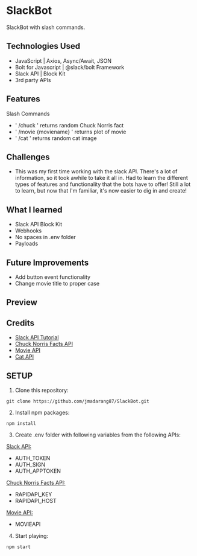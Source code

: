 # SlackBot

SlackBot with slash commands.

## Technologies Used

- JavaScript | Axios, Async/Await, JSON
- Bolt for Javascript | @slack/bolt Framework
- Slack API | Block Kit
- 3rd party APIs

## Features

Slash Commands

- ' /chuck ' returns random Chuck Norris fact
- ' /movie {moviename} ' returns plot of movie
- ' /cat ' returns random cat image

## Challenges

- This was my first time working with the slack API. There's a lot of
  information, so it took awhile to take it all in. Had to learn the different
  types of features and functionality that the bots have to offer! Still a lot
  to learn, but now that I'm familiar, it's now easier to dig in and create!

## What I learned

- Slack API Block Kit
- Webhooks
- No spaces in .env folder
- Payloads

## Future Improvements

- Add button event functionality
- Change movie title to proper case

## Preview

## Credits

- [Slack API Tutorial](https://api.slack.com/tutorials)
- [Chuck Norris Facts API](https://matchilling-chuck-norris-jokes-v1.p.rapidapi.com/jokes/random)
- [Movie API](http://www.omdbapi.com)
- [Cat API](https://api.thecatapi.com/v1/images/search)

## SETUP

1. Clone this repository:

```
git clone https://github.com/jmadarang87/SlackBot.git
```

2. Install npm packages:

```
npm install
```

3. Create .env folder with following variables from the following APIs:

[Slack API:](https://api.slack.com/)

- AUTH_TOKEN
- AUTH_SIGN
- AUTH_APPTOKEN

[Chuck Norris Facts API:](https://matchilling-chuck-norris-jokes-v1.p.rapidapi.com/jokes/random)

- RAPIDAPI_KEY
- RAPIDAPI_HOST

[Movie API:](http://www.omdbapi.com)

- MOVIEAPI

4. Start playing:

```
npm start
```
